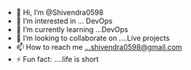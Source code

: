 - 👋 Hi, I’m @Shivendra0598
- 👀 I’m interested in ... DevOps
- 🌱 I’m currently learning ...DevOps
- 💞️ I’m looking to collaborate on ....Live projects
- 📫 How to reach me ...shivendra0598@gmail.com
- ⚡ Fun fact: ....life is short

<!---
Shivendra0598/Shivendra0598 is a ✨ special ✨ repository because its `README.md` (this file) appears on your GitHub profile.
You can click the Preview link to take a look at your changes.
--->
